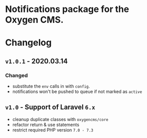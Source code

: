 # Notifications package for the Oxygen CMS.

# Changelog
## `v1.0.1` - 2020.03.14
### Changed
* substitute the `env` calls in with `config`.
* notifications won't be pushed to queue if not marked as `active`

## `v1.0` - Support of Laravel `6.x`
* cleanup duplicate classes with `oxygencms/core`
* refactor return & use statements
* restrict required PHP version `7.0 - 7.3`
